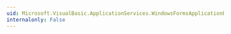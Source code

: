 ```yaml
---
uid: Microsoft.VisualBasic.ApplicationServices.WindowsFormsApplicationBase.OnStartupNextInstance(Microsoft.VisualBasic.ApplicationServices.StartupNextInstanceEventArgs)
internalonly: False
---
```


